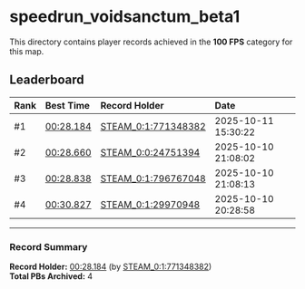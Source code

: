 # speedrun_voidsanctum_beta1

This directory contains player records achieved in the **100 FPS** category for this map.

## Leaderboard

| Rank | Best Time | Record Holder | Date                |
| :--- | :-------- | :------------ | :------------------ |
| #1   | [00:28.184](./00028184_STEAM_0_1_771348382_20251011-153022.zip) | [STEAM_0:1:771348382](https://speedrun16.com/profile/STEAM_0:1:771348382)   | 2025-10-11 15:30:22 |
| #2   | [00:28.660](./00028660_STEAM_0_0_24751394_20251010-210802.zip) | [STEAM_0:0:24751394](https://speedrun16.com/profile/STEAM_0:0:24751394)   | 2025-10-10 21:08:02 |
| #3   | [00:28.838](./00028838_STEAM_0_1_796767048_20251010-210813.zip) | [STEAM_0:1:796767048](https://speedrun16.com/profile/STEAM_0:1:796767048)   | 2025-10-10 21:08:13 |
| #4   | [00:30.827](./00030827_STEAM_0_1_29970948_20251010-202858.zip) | [STEAM_0:1:29970948](https://speedrun16.com/profile/STEAM_0:1:29970948)   | 2025-10-10 20:28:58 |

---

### Record Summary
**Record Holder:** [00:28.184](./00028184_STEAM_0_1_771348382_20251011-153022.zip) (by [STEAM_0:1:771348382](https://speedrun16.com/profile/STEAM_0:1:771348382))  
**Total PBs Archived:** 4